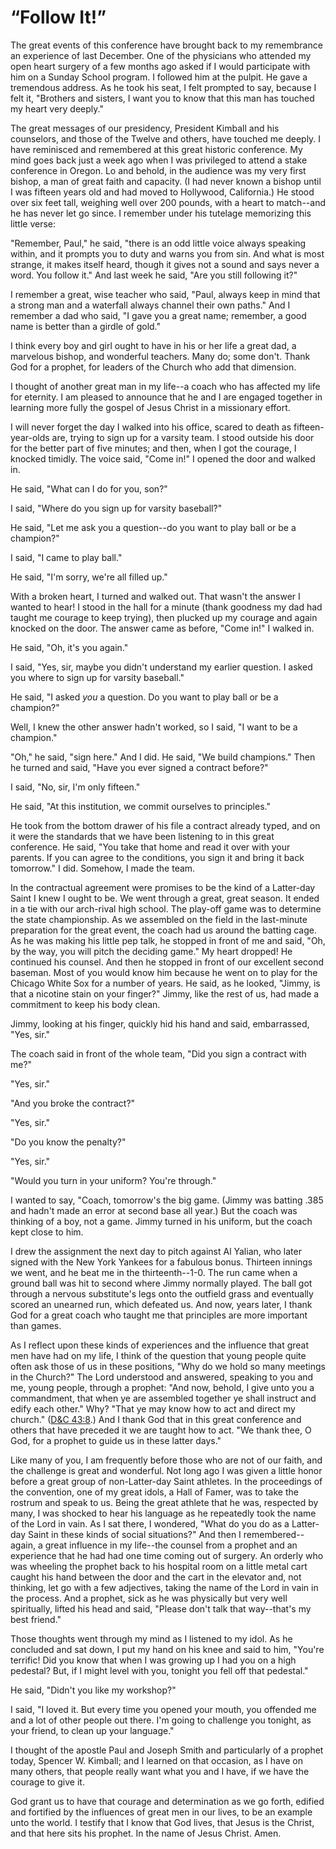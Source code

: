 # “Follow It!”

The great events of this conference have brought back to my remembrance an
experience of last December. One of the physicians who attended my open heart
surgery of a few months ago asked if I would participate with him on a Sunday
School program. I followed him at the pulpit. He gave a tremendous address. As
he took his seat, I felt prompted to say, because I felt it, "Brothers and
sisters, I want you to know that this man has touched my heart very deeply."

The great messages of our presidency, President Kimball and his counselors,
and those of the Twelve and others, have touched me deeply. I have reminisced
and remembered at this great historic conference. My mind goes back just a
week ago when I was privileged to attend a stake conference in Oregon. Lo and
behold, in the audience was my very first bishop, a man of great faith and
capacity. (I had never known a bishop until I was fifteen years old and had
moved to Hollywood, California.) He stood over six feet tall, weighing well
over 200 pounds, with a heart to match--and he has never let go since. I
remember under his tutelage memorizing this little verse:

"Remember, Paul," he said, "there is an odd little voice always speaking
within, and it prompts you to duty and warns you from sin. And what is most
strange, it makes itself heard, though it gives not a sound and says never a
word. You follow it." And last week he said, "Are you still following it?"

I remember a great, wise teacher who said, "Paul, always keep in mind that a
strong man and a waterfall always channel their own paths." And I remember a
dad who said, "I gave you a great name; remember, a good name is better than a
girdle of gold."

I think every boy and girl ought to have in his or her life a great dad, a
marvelous bishop, and wonderful teachers. Many do; some don't. Thank God for a
prophet, for leaders of the Church who add that dimension.

I thought of another great man in my life--a coach who has affected my life
for eternity. I am pleased to announce that he and I are engaged together in
learning more fully the gospel of Jesus Christ in a missionary effort.

I will never forget the day I walked into his office, scared to death as
fifteen-year-olds are, trying to sign up for a varsity team. I stood outside
his door for the better part of five minutes; and then, when I got the
courage, I knocked timidly. The voice said, "Come in!" I opened the door and
walked in.

He said, "What can I do for you, son?"

I said, "Where do you sign up for varsity baseball?"

He said, "Let me ask you a question--do you want to play ball or be a
champion?"

I said, "I came to play ball."

He said, "I'm sorry, we're all filled up."

With a broken heart, I turned and walked out. That wasn't the answer I wanted
to hear! I stood in the hall for a minute (thank goodness my dad had taught me
courage to keep trying), then plucked up my courage and again knocked on the
door. The answer came as before, "Come in!" I walked in.

He said, "Oh, it's you again."

I said, "Yes, sir, maybe you didn't understand my earlier question. I asked
you where to sign up for varsity baseball."

He said, "I asked _you_ a question. Do you want to play ball or be a
champion?"

Well, I knew the other answer hadn't worked, so I said, "I want to be a
champion."

"Oh," he said, "sign here." And I did. He said, "We build champions." Then he
turned and said, "Have you ever signed a contract before?"

I said, "No, sir, I'm only fifteen."

He said, "At this institution, we commit ourselves to principles."

He took from the bottom drawer of his file a contract already typed, and on it
were the standards that we have been listening to in this great conference. He
said, "You take that home and read it over with your parents. If you can agree
to the conditions, you sign it and bring it back tomorrow." I did. Somehow, I
made the team.

In the contractual agreement were promises to be the kind of a Latter-day
Saint I knew I ought to be. We went through a great, great season. It ended in
a tie with our arch-rival high school. The play-off game was to determine the
state championship. As we assembled on the field in the last-minute
preparation for the great event, the coach had us around the batting cage. As
he was making his little pep talk, he stopped in front of me and said, "Oh, by
the way, you will pitch the deciding game." My heart dropped! He continued his
counsel. And then he stopped in front of our excellent second baseman. Most of
you would know him because he went on to play for the Chicago White Sox for a
number of years. He said, as he looked, "Jimmy, is that a nicotine stain on
your finger?" Jimmy, like the rest of us, had made a commitment to keep his
body clean.

Jimmy, looking at his finger, quickly hid his hand and said, embarrassed,
"Yes, sir."

The coach said in front of the whole team, "Did you sign a contract with me?"

"Yes, sir."

"And you broke the contract?"

"Yes, sir."

"Do you know the penalty?"

"Yes, sir."

"Would you turn in your uniform? You're through."

I wanted to say, "Coach, tomorrow's the big game. (Jimmy was batting .385 and
hadn't made an error at second base all year.) But the coach was thinking of a
boy, not a game. Jimmy turned in his uniform, but the coach kept close to him.

I drew the assignment the next day to pitch against Al Yalian, who later
signed with the New York Yankees for a fabulous bonus. Thirteen innings we
went, and he beat me in the thirteenth--1-0\. The run came when a ground ball
was hit to second where Jimmy normally played. The ball got through a nervous
substitute's legs onto the outfield grass and eventually scored an unearned
run, which defeated us. And now, years later, I thank God for a great coach
who taught me that principles are more important than games.

As I reflect upon these kinds of experiences and the influence that great men
have had on my life, I think of the question that young people quite often ask
those of us in these positions, "Why do we hold so many meetings in the
Church?" The Lord understood and answered, speaking to you and me, young
people, through a prophet: "And now, behold, I give unto you a commandment,
that when ye are assembled together ye shall instruct and edify each other."
Why? "That ye may know how to act and direct my church." ([D&amp;C
43:8](https://www.lds.org/scriptures/dc-testament/dc/43.8?lang=eng#7).) And I
thank God that in this great conference and others that have preceded it we
are taught how to act. "We thank thee, O God, for a prophet to guide us in
these latter days."

Like many of you, I am frequently before those who are not of our faith, and
the challenge is great and wonderful. Not long ago I was given a little honor
before a great group of non-Latter-day Saint athletes. In the proceedings of
the convention, one of my great idols, a Hall of Famer, was to take the
rostrum and speak to us. Being the great athlete that he was, respected by
many, I was shocked to hear his language as he repeatedly took the name of the
Lord in vain. As I sat there, I wondered, "What do you do as a Latter-day
Saint in these kinds of social situations?" And then I remembered--again, a
great influence in my life--the counsel from a prophet and an experience that
he had had one time coming out of surgery. An orderly who was wheeling the
prophet back to his hospital room on a little metal cart caught his hand
between the door and the cart in the elevator and, not thinking, let go with a
few adjectives, taking the name of the Lord in vain in the process. And a
prophet, sick as he was physically but very well spiritually, lifted his head
and said, "Please don't talk that way--that's my best friend."

Those thoughts went through my mind as I listened to my idol. As he concluded
and sat down, I put my hand on his knee and said to him, "You're terrific! Did
you know that when I was growing up I had you on a high pedestal? But, if I
might level with you, tonight you fell off that pedestal."

He said, "Didn't you like my workshop?"

I said, "I loved it. But every time you opened your mouth, you offended me and
a lot of other people out there. I'm going to challenge you tonight, as your
friend, to clean up your language."

I thought of the apostle Paul and Joseph Smith and particularly of a prophet
today, Spencer W. Kimball; and I learned on that occasion, as I have on many
others, that people really want what you and I have, if we have the courage to
give it.

God grant us to have that courage and determination as we go forth, edified
and fortified by the influences of great men in our lives, to be an example
unto the world. I testify that I know that God lives, that Jesus is the
Christ, and that here sits his prophet. In the name of Jesus Christ. Amen.

